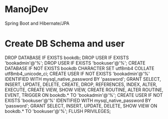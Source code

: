 # ManojDev
Spring Boot and Hibernate/JPA

# Create DB Schema and user
DROP DATABASE IF EXISTS bookdb;
DROP USER IF EXISTS 'bookadmin'@'%';
DROP USER IF EXISTS 'bookuser'@'%';
CREATE DATABASE IF NOT EXISTS bookdb CHARACTER SET utf8mb4 COLLATE utf8mb4_unicode_ci;
CREATE USER IF NOT EXISTS 'bookadmin'@'%' IDENTIFIED WITH mysql_native_password BY 'password';
GRANT SELECT, INSERT, UPDATE, DELETE, CREATE, DROP, REFERENCES, INDEX, ALTER, EXECUTE, 
CREATE VIEW, SHOW VIEW, CREATE ROUTINE, ALTER ROUTINE, EVENT, TRIGGER ON bookdb.* TO 'bookadmin'@'%';
CREATE USER IF NOT EXISTS 'bookuser'@'%' IDENTIFIED WITH mysql_native_password BY 'password';
GRANT SELECT, INSERT, UPDATE, DELETE, SHOW VIEW ON bookdb.* TO 'bookuser'@'%';
FLUSH PRIVILEGES;
